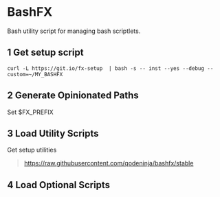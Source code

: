 # BashFX
Bash utility script for managing bash scriptlets.



## 1 Get setup script
`curl -L https://git.io/fx-setup  | bash -s -- inst --yes --debug --custom=~/MY_BASHFX`


## 2 Generate Opinionated Paths

Set $FX_PREFIX


## 3 Load Utility Scripts

Get setup utilities
> https://raw.githubusercontent.com/qodeninja/bashfx/stable



## 4 Load Optional Scripts

